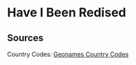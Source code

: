 # Have I Been Redised

## Sources

Country Codes: [Geonames Country Codes](https://download.geonames.org/export/dump/countryInfo.txt)
